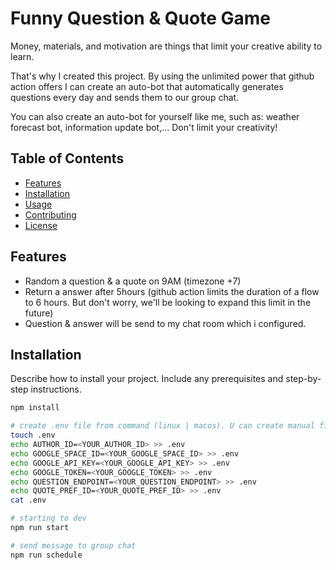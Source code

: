 # Funny Question & Quote Game

Money, materials, and motivation are things that limit your creative ability to learn.

That's why I created this project. By using the unlimited power that github action offers I can create an auto-bot that automatically generates questions every day and sends them to our group chat.

You can also create an auto-bot for yourself like me, such as: weather forecast bot, information update bot,... Don't limit your creativity!

## Table of Contents

- [Features](#features)
- [Installation](#installation)
- [Usage](#usage)
- [Contributing](#contributing)
- [License](#license)

## Features

- Random a question & a quote on 9AM (timezone +7)
- Return a answer after 5hours (github action limits the duration of a flow to 6 hours. But don't worry, we'll be looking to expand this limit in the future)
- Question & answer will be send to my chat room which i configured.

## Installation

Describe how to install your project. Include any prerequisites and step-by-step instructions.

```bash
npm install

# create .env file from command (linux | macos). U can create manual file if u do not like command
touch .env
echo AUTHOR_ID=<YOUR_AUTHOR_ID> >> .env
echo GOOGLE_SPACE_ID=<YOUR_GOOGLE_SPACE_ID> >> .env
echo GOOGLE_API_KEY=<YOUR_GOOGLE_API_KEY> >> .env
echo GOOGLE_TOKEN=<YOUR_GOOGLE_TOKEN> >> .env
echo QUESTION_ENDPOINT=<YOUR_QUESTION_ENDPOINT> >> .env
echo QUOTE_PREF_ID=<YOUR_QUOTE_PREF_ID> >> .env
cat .env

# starting to dev
npm run start

# send message to group chat
npm run schedule
